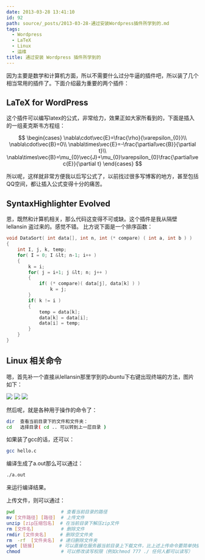 ```yaml
---
date: 2013-03-28 13:41:10
id: 92
path: source/_posts/2013-03-28-通过安装Wordpress插件所学到的.md
tags:
  - Wordpress
  - LaTeX
  - Linux
  - 运维
title: 通过安装 Wordpress 插件所学到的
---
```


因为主要是数学和计算机方面，所以不需要什么过分牛逼的插件吧，所以装了几个相当常用的插件了。下面介绍最为重要的两个插件：

## LaTeX for WordPress

这个插件可以编写latex的公式，非常给力，效果正如大家所看到的，下面是插入的一组麦克斯韦方程组：

$$
\begin{cases}
\nabla\cdot\vec{E}=\frac{\rho}{\varepsilon_{0}}\\
\nabla\cdot\vec{B}=0\\
\nabla\times\vec{E}=-\frac{\partial\vec{B}}{\partial t}\\
\nabla\times\vec{B}=\mu_{0}\vec{J}+\mu_{0}\varepsilon_{0}\frac{\partial\vec{E}}{\partial t}
\end{cases}
$$

所以呢，这样就非常方便我以后写公式了，以前找过很多写博客的地方，甚至包括QQ空间，都让插入公式变得十分的痛苦。

<!-- more -->

## SyntaxHighlighter Evolved

恩，既然和计算机相关，那么代码这变得不可或缺。这个插件是我从隔壁 lellansin 盗过来的。感觉不错。
比方说下面是一个排序函数：

```c
void DataSort( int data[], int n, int (* compare) ( int a, int b ) )
{
	int I, j, k, temp;
	for( I = 0; I &lt; n-1; i++ )
	{
		k = i;
		for( j = i+1; j &lt; n; j++ )
		{
			if( (* compare)( data[j], data[k] ) )
				k = j;
		}
		if( k != i )
		{
			temp = data[k];
			data[k] = data[i];
			data[i] = temp;
		}
	}
}
```

## Linux 相关命令

嗯，首先补一个直接从lellansin那里学到的ubuntu下右键出现终端的方法，图片如下：

![](/images/posts/92/1.jpg)
![](/images/posts/92/2.jpg)
![](/images/posts/92/3.jpg)

然后呢，就是各种用于操作的命令了：

```bash
dir  查看当前目录下的文件和文件夹：
cd   选择目录( cd .. 可以转到上一层目录 )
```

如果装了gcc的话，还可以：

```bash
gcc hello.c
```

编译生成了a.out那么可以通过：

```bash
./a.out
```

来运行编译结果。

上传文件，则可以通过：

```bash
pwd                 # 查看当前目录的路径
mv [文件路径] [路径]  # 上传文件
unzip [zip压缩包名]  # 在当前目录下解压zip文件
rm [文件名]          # 删除文件
rmdir [文件夹名]     # 删除空文件夹
rm  -rf  [文件夹名]  # 递归删除文件夹
wget [链接]         # 可以直接在服务器当前目录上下载文件，比上述上传命令要简单快捷许多
chmod               # 可以修改读写权限（例如chmod 777 ./ 任何人都可以读写）
```